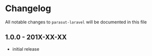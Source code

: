 # Changelog

All notable changes to `parasut-laravel` will be documented in this file

## 1.0.0 - 201X-XX-XX

- initial release
